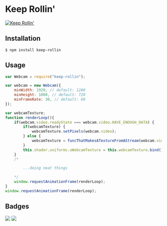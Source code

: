 # Keep Rollin'
[![Keep Rollin'](https://img.youtube.com/vi/RYnFIRc0k6E/0.jpg)](https://www.youtube.com/watch?v=RYnFIRc0k6E&feature=youtu.be&t=31)
## Installation

```
$ npm install keep-rollin
```

## Usage

```javascript
var Webcam = require("keep-rollin");

var webcam = new Webcam({
	minWidth: 1920, // default: 1280
	minHeight: 1080, // default: 720
	minFrameRate: 30, // default: 60
});

var webcamTexture;
function renderLoop(){
	if(webcam.video.readyState === webcam.video.HAVE_ENOUGH_DATA) {
		if(webcamTexture) {
			webcamTexture.setPixels(webcam.video);
		} else {
			webcamTexture = funcThatMakesATextureFromAStream(webcam.video);
		} 
		this.shader.uniforms.uWebcamTexture = this.webcamTexture.bind();
	}
	/*

		...doing neat things

	*/
	window.requestAnimationFrame(renderLoop);
}
window.requestAnimationFrame(renderLoop);
```

## Badges

![](https://img.shields.io/badge/license-MIT-blue.svg)
![](https://img.shields.io/badge/status-developing-yellow.svg)
